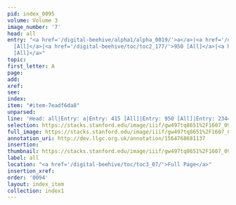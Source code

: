 ```yaml
---
pid: index_0095
volume: Volume 3
image_number: '7'
head: all
entry: "<a href='/digital-beehive/alpha1/alpha_0019/'>a</a>|<a href='/digital-beehive/num2/num_0512/'>415
  [All]</a>|<a href='/digital-beehive/toc/toc2_177/'>950 [All]</a>|<a href='/digital-beehive/toc/toc2_408/'>2344
  [All]</a>"
topic: 
first_letter: A
page: 
add: 
xref: 
see: 
index: 
item: "#item-7eadf6da8"
unparsed: 
line: 'Head: all|Entry: a|Entry: 415 [All]|Entry: 950 [All]|Entry: 2344 [All]|#item-7eadf6da8'
selection: https://stacks.stanford.edu/image/iiif/gw497tq8651%2F1607_0950/1593,1300,633,120/full/0/default.jpg
full_image: https://stacks.stanford.edu/image/iiif/gw497tq8651%2F1607_0950/full/full/0/default.jpg
annotation_uri: http://dev.llgc.org.uk/annotation/1564768681137
insertion: 
thumbnail: https://stacks.stanford.edu/image/iiif/gw497tq8651%2F1607_0950/1593,1300,633,120/150,/0/default.jpg
label: all
location: "<a href='/digital-beehive/toc/toc3_07/'>Full Page</a>"
insertion_xref: 
order: '0094'
layout: index_item
collection: index1
---
```

